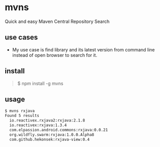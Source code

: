 # mvns
Quick and easy Maven Central Repository Search

## use cases
 - My use case is find library and its latest version from command line instead of open browser to search for it.

## install

> $ npm install -g mvns

## usage

```bash
$ mvns rxjava
Found 5 results
  io.reactivex.rxjava2:rxjava:2.1.8
  io.reactivex:rxjava:1.3.4
  com.elpassion.android.commons:rxjava:0.0.21
  org.wildfly.swarm:rxjava:1.0.0.Alpha8
  com.github.hekonsek:rxjava-view:0.4
```

